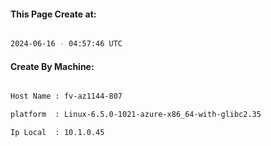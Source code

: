 
   
#### This Page Create at:

```bash

2024-06-16 - 04:57:46 UTC

```

#### Create By Machine:

```bash

Host Name : fv-az1144-807

platform  : Linux-6.5.0-1021-azure-x86_64-with-glibc2.35

Ip Local  : 10.1.0.45

```

